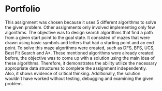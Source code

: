 # Portfolio

This assignment was chosen because it uses 5 different algorithms to solve the given problem. Other assignments only involved implementing only few algorithms.  The objective was to design search algorithms that find a path from a given start point to the goal state. It consisted of mazes that were drawn using basic symbols and letters that had a starting point and an end point. To solve this maze algorithms were created, such as DFS, BFS, UCS, Best Fit Search and A*. These mentioned algorithms were already created before, the objective was to come up with a solution using the main idea of these algorithms. Therefore, it demonstrates the ability utilize the necessary appropriate data structures to complete the assignment independently. Also, it shows evidence of critical thinking. Additionally, the solution wouldn’t have worked without testing, debugging and examining the given problem. 
